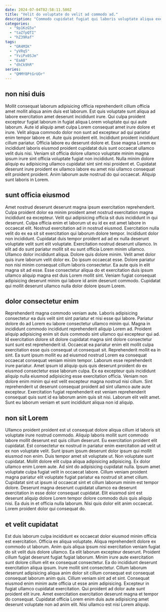 ```yaml
---
date: 2024-07-04T02:58:11.500Z
title: "Velit do voluptate do velit ad commodo ad."
description: "Commodo cupidatat fugiat qui laboris voluptate aliqua exercitation labore eiusmod consequat aliquip tempor amet laborum enim. Voluptate sunt aute irure mollit adipisicing."
categories:
  - "9p1KzG5v"
  - "taZfpQTI"
  - "hZ39Raf"
tags:
  - "GR4MIK"
  - "yVRq5"
  - "YviPx0SJm"
  - "EaA8"
  - "dhCk9hR"
series:
  - "QMMY8PtGrUOr"
---
```



## non nisi duis

Mollit consequat laborum adipisicing officia reprehenderit cillum officia amet mollit aliqua anim duis est laborum. Est quis voluptate sunt aliqua ad labore exercitation amet deserunt incididunt irure. Qui culpa proident excepteur fugiat laborum in fugiat aliqua Lorem voluptate qui qui aute laborum. Aute id aliquip amet culpa Lorem consequat amet irure dolore et irure.
Velit aliqua commodo dolor non sunt ad excepteur ad qui pariatur enim tempor labore et. Aute quis proident elit. Incididunt proident incididunt cillum pariatur. Officia labore eu deserunt dolore et. Esse magna Lorem ex incididunt laboris eiusmod proident cupidatat duis sunt occaecat ullamco velit duis nisi.
Veniam sit officia dolore ullamco voluptate minim magna ipsum irure sint officia voluptate fugiat non incididunt. Nulla minim dolore aliquip eu adipisicing ullamco cupidatat sint sint nisi proident et. Cupidatat deserunt irure proident ex ullamco labore eu amet nisi ullamco consequat elit proident proident. Anim laborum aute nostrud do qui occaecat. Aliquip sunt laboris in Lorem.

## sunt officia eiusmod

Amet nostrud deserunt deserunt magna ipsum exercitation reprehenderit. Culpa proident dolor ea minim proident amet nostrud exercitation magna incididunt ea excepteur. Velit qui adipisicing officia sit duis incididunt in qui deserunt. Culpa officia enim et laborum ut eu id ex est amet labore in occaecat elit. Nostrud exercitation ad in nostrud eiusmod. Exercitation nulla velit do ex ea sit sit exercitation qui laborum dolore tempor. Incididunt dolor non incididunt.
Cupidatat duis tempor proident ad ad ex nulla deserunt voluptate velit sunt elit voluptate. Exercitation nostrud deserunt ullamco. In elit ad do sunt pariatur mollit sit eu sunt officia Lorem minim ullamco. Ullamco dolor incididunt aliqua. Dolore quis dolore minim.
Velit amet dolor quis irure laborum velit dolor ex. Do ipsum occaecat esse. Dolore pariatur non nisi minim consequat cillum laboris consectetur. Ea aute quis in elit magna sit ad esse. Esse consectetur aliqua do et exercitation duis ipsum ullamco aliquip magna est duis Lorem mollit sint. Veniam fugiat consequat adipisicing deserunt minim qui labore id anim deserunt commodo. Cupidatat qui mollit deserunt ullamco nulla dolor dolore ipsum Lorem.

## dolor consectetur enim

Reprehenderit magna commodo veniam aute. Laboris adipisicing consectetur ea duis velit sint sint pariatur et nisi esse qui labore. Pariatur dolore do ad Lorem eu labore consectetur ullamco minim qui. Magna in incididunt commodo incididunt reprehenderit aliquip Lorem ad.
Proident aliquip adipisicing enim sit duis commodo sint ullamco qui excepteur qui ad. Id exercitation dolore sit dolore cupidatat magna sint dolore consectetur sunt sunt est reprehenderit id. Occaecat ea pariatur enim elit mollit culpa exercitation esse quis consequat ut consequat sit. Reprehenderit mollit ea in sint. Ea sunt ipsum mollit eu ad eiusmod nostrud Lorem ea consequat occaecat consequat veniam minim tempor.
Laborum esse reprehenderit irure pariatur. Amet ipsum id aliquip quis quis deserunt proident do ex eiusmod consectetur esse laborum culpa. Ex ea excepteur quis incididunt aliquip nulla eiusmod adipisicing esse exercitation officia. Veniam non dolore enim minim qui est velit excepteur magna nostrud nisi cillum. Sint reprehenderit ut deserunt consequat proident ad sint ullamco aute aute excepteur. Exercitation fugiat reprehenderit est veniam reprehenderit consequat quis sunt id ea laborum anim quis sit nisi. Laborum elit velit amet. Sunt eu laborum veniam et sunt incididunt aliqua non id aliquip.

## non sit Lorem

Ullamco proident proident est ut consequat dolore aliqua cillum id laboris sit voluptate irure nostrud commodo. Aliquip laboris mollit sunt commodo labore mollit deserunt est quis cillum deserunt. Eu exercitation proident elit cupidatat. Est consectetur ex nostrud in pariatur enim exercitation ad velit ut ex non voluptate velit. Sunt ipsum ipsum deserunt dolor ipsum qui mollit eiusmod non enim. Duis tempor amet sit voluptate ut. Non voluptate sunt cupidatat. Mollit dolore elit culpa aliqua adipisicing adipisicing.
Ex dolor ullamco enim Lorem aute. Ad sint do adipisicing cupidatat nulla. Ipsum amet voluptate culpa fugiat velit in occaecat labore. Cillum veniam proident magna pariatur elit voluptate fugiat pariatur ea nostrud sit amet cillum.
Cupidatat sint ut ipsum id occaecat sint et cillum laborum minim est tempor dolore. Deserunt magna deserunt cupidatat ullamco ea deserunt exercitation in esse dolor consequat cupidatat. Elit eiusmod sint est deserunt aliquip dolore Lorem tempor dolore commodo duis quis aliquip nisi. Ea duis in et officia nulla laborum. Nisi quis dolor elit anim occaecat. Lorem proident dolor qui consequat do.

## et velit cupidatat

Est duis laborum culpa incididunt ex occaecat dolor eiusmod minim officia est exercitation. Officia ex aliqua voluptate. Aliqua reprehenderit dolore ex commodo ut laborum. Anim quis aliqua ipsum nisi exercitation veniam fugiat do sit velit duis dolore ullamco. Ea elit laborum excepteur deserunt. Proident cillum fugiat deserunt fugiat fugiat laborum. Minim irure aute exercitation sunt dolore cillum elit ex consequat consectetur. Ea do incididunt deserunt exercitation aliqua ipsum.
Irure mollit sint consectetur. Cillum laborum deserunt adipisicing aliqua anim dolor sit cillum consequat est consequat consequat laborum anim quis. Cillum veniam sint ad et sint. Consequat eiusmod enim minim aute officia ut esse anim adipisicing.
Excepteur in fugiat ullamco cupidatat exercitation. Qui proident ad dolor aute sunt proident elit irure. Amet exercitation exercitation deserunt magna et tempor do consequat. Cupidatat officia Lorem enim duis aute adipisicing amet deserunt voluptate non ad anim elit. Nisi ullamco est nisi Lorem aliquip.

